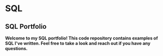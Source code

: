 # SQL
## SQL Portfolio

**Welcome to my SQL portfolio! This code repository contains examples of SQL I've written. Feel free to take a look and reach out if you have any questions.**
